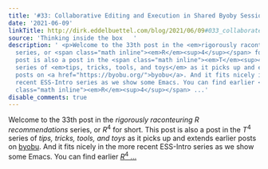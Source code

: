 ```yaml
---
title: '#33: Collaborative Editing and Execution in Shared Byoby Sessions'
date: '2021-06-09'
linkTitle: http://dirk.eddelbuettel.com/blog/2021/06/09#033_collaborate_via_byobu
source: 'Thinking inside the box   '
description: ' <p>Welcome to the 33th post in the <em>rigorously raconteuring R recommendations</em>
  series, or <span class="math inline"><em>R</em><sup>4</sup></span> for short. This
  post is also a post in the <span class="math inline"><em>T</em><sup>4</sup></span>
  series of <em>tips, tricks, tools, and toys</em> as it picks up and extends earlier
  posts on <a href="https://byobu.org/">byobu</a>. And it fits nicely in the more
  recent ESS-Intro series as we show some Emacs. You can find earlier <a href="https://dirk.eddelbuettel.com/blog/code/r4/"><span
  class="math inline"><em>R</em><sup>4</sup></span> ...'
disable_comments: true
---
```

 <p>Welcome to the 33th post in the <em>rigorously raconteuring R recommendations</em> series, or <span class="math inline"><em>R</em><sup>4</sup></span> for short. This post is also a post in the <span class="math inline"><em>T</em><sup>4</sup></span> series of <em>tips, tricks, tools, and toys</em> as it picks up and extends earlier posts on <a href="https://byobu.org/">byobu</a>. And it fits nicely in the more recent ESS-Intro series as we show some Emacs. You can find earlier <a href="https://dirk.eddelbuettel.com/blog/code/r4/"><span class="math inline"><em>R</em><sup>4</sup></span> ...